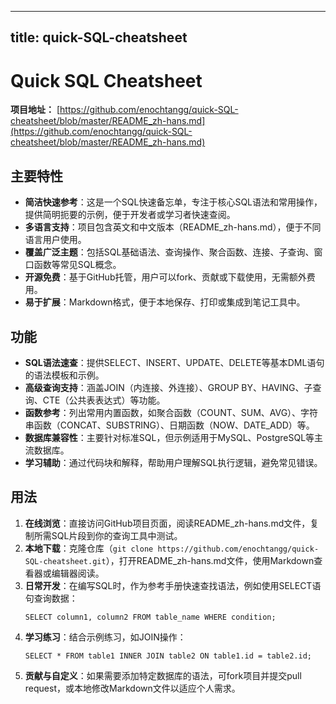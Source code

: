 
---
title: quick-SQL-cheatsheet
---

# Quick SQL Cheatsheet

**项目地址：** [https://github.com/enochtangg/quick-SQL-cheatsheet/blob/master/README_zh-hans.md](https://github.com/enochtangg/quick-SQL-cheatsheet/blob/master/README_zh-hans.md)

## 主要特性
- **简洁快速参考**：这是一个SQL快速备忘单，专注于核心SQL语法和常用操作，提供简明扼要的示例，便于开发者或学习者快速查阅。
- **多语言支持**：项目包含英文和中文版本（README_zh-hans.md），便于不同语言用户使用。
- **覆盖广泛主题**：包括SQL基础语法、查询操作、聚合函数、连接、子查询、窗口函数等常见SQL概念。
- **开源免费**：基于GitHub托管，用户可以fork、贡献或下载使用，无需额外费用。
- **易于扩展**：Markdown格式，便于本地保存、打印或集成到笔记工具中。

## 功能
- **SQL语法速查**：提供SELECT、INSERT、UPDATE、DELETE等基本DML语句的语法模板和示例。
- **高级查询支持**：涵盖JOIN（内连接、外连接）、GROUP BY、HAVING、子查询、CTE（公共表表达式）等功能。
- **函数参考**：列出常用内置函数，如聚合函数（COUNT、SUM、AVG）、字符串函数（CONCAT、SUBSTRING）、日期函数（NOW、DATE_ADD）等。
- **数据库兼容性**：主要针对标准SQL，但示例适用于MySQL、PostgreSQL等主流数据库。
- **学习辅助**：通过代码块和解释，帮助用户理解SQL执行逻辑，避免常见错误。

## 用法
1. **在线浏览**：直接访问GitHub项目页面，阅读README_zh-hans.md文件，复制所需SQL片段到你的查询工具中测试。
2. **本地下载**：克隆仓库（`git clone https://github.com/enochtangg/quick-SQL-cheatsheet.git`），打开README_zh-hans.md文件，使用Markdown查看器或编辑器阅读。
3. **日常开发**：在编写SQL时，作为参考手册快速查找语法，例如使用SELECT语句查询数据：  
   ```
   SELECT column1, column2 FROM table_name WHERE condition;
   ```
4. **学习练习**：结合示例练习，如JOIN操作：  
   ```
   SELECT * FROM table1 INNER JOIN table2 ON table1.id = table2.id;
   ```
5. **贡献与自定义**：如果需要添加特定数据库的语法，可fork项目并提交pull request，或本地修改Markdown文件以适应个人需求。
